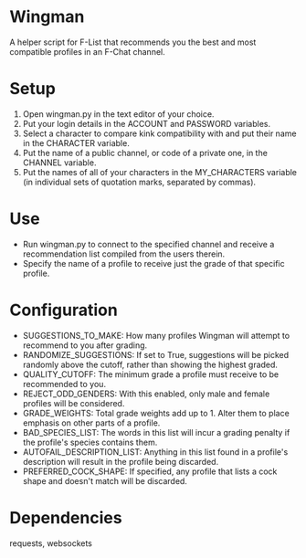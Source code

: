 # Wingman
A helper script for F-List that recommends you the best and most compatible profiles in an F-Chat channel.

Setup
=====
1. Open wingman.py in the text editor of your choice.
2. Put your login details in the ACCOUNT and PASSWORD variables.
3. Select a character to compare kink compatibility with and put their name in the CHARACTER variable.
4. Put the name of a public channel, or code of a private one, in the CHANNEL variable.
5. Put the names of all of your characters in the MY_CHARACTERS variable (in individual sets of quotation marks, separated by commas).

Use
===
* Run wingman.py to connect to the specified channel and receive a recommendation list compiled from the users therein.
* Specify the name of a profile to receive just the grade of that specific profile.

Configuration
=============
* SUGGESTIONS_TO_MAKE: How many profiles Wingman will attempt to recommend to you after grading.
* RANDOMIZE_SUGGESTIONS: If set to True, suggestions will be picked randomly above the cutoff, rather than showing the highest graded.
* QUALITY_CUTOFF: The minimum grade a profile must receive to be recommended to you.
* REJECT_ODD_GENDERS: With this enabled, only male and female profiles will be considered.
* GRADE_WEIGHTS: Total grade weights add up to 1. Alter them to place emphasis on other parts of a profile.
* BAD_SPECIES_LIST: The words in this list will incur a grading penalty if the profile's species contains them.
* AUTOFAIL_DESCRIPTION_LIST: Anything in this list found in a profile's description will result in the profile being discarded.
* PREFERRED_COCK_SHAPE: If specified, any profile that lists a cock shape and doesn't match will be discarded.

Dependencies
============

requests, websockets

